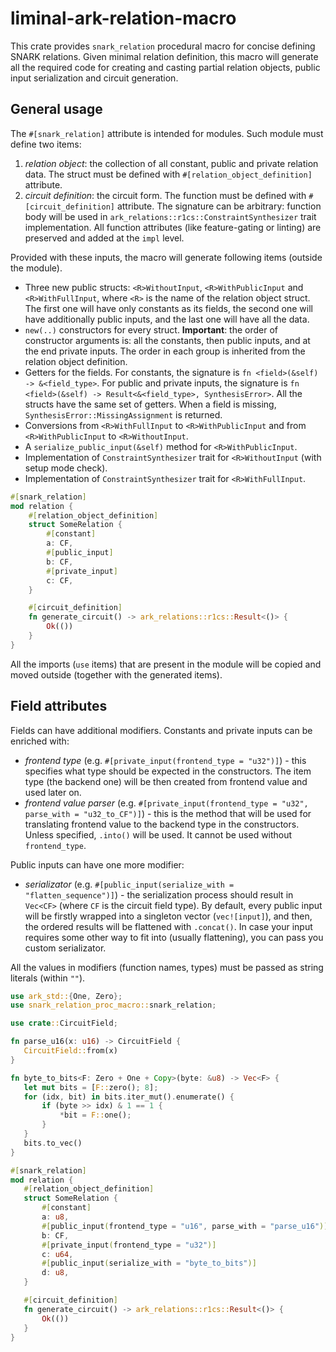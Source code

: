 # liminal-ark-relation-macro

This crate provides `snark_relation` procedural macro for concise defining SNARK relations.
Given minimal relation definition, this macro will generate all the required code for creating and casting partial relation objects, public input serialization and circuit generation.

## General usage

The `#[snark_relation]` attribute is intended for modules. Such module must define two items:
  1. *relation object*: the collection of all constant, public and private relation data. The
     struct must be defined with `#[relation_object_definition]` attribute.
  2. *circuit definition*: the circuit form. The function must be defined with
     `#[circuit_definition]` attribute. The signature can be arbitrary: function body will be
     used in `ark_relations::r1cs::ConstraintSynthesizer` trait implementation. All function
     attributes (like feature-gating or linting) are preserved and added at the `impl` level.

Provided with these inputs, the macro will generate following items (outside the module).
  -  Three new public structs: `<R>WithoutInput`, `<R>WithPublicInput` and `<R>WithFullInput`,
     where `<R>` is the name of the relation object struct. The first one will have only
     constants as its fields, the second one will have additionally public inputs, and the last
     one will have all the data.
  -  `new(..)` constructors for every struct. **Important**: the order of constructor arguments
     is: all the constants, then public inputs, and at the end private inputs. The order in each
     group is inherited from the relation object definition.
  -  Getters for the fields. For constants, the signature is `fn <field>(&self) ->
     &<field_type>`. For public and private inputs, the signature is `fn <field>(&self) ->
     Result<&<field_type>, SynthesisError>`. All the structs have the same set of getters.
     When a field is missing, `SynthesisError::MissingAssignment` is returned.
  -  Conversions from `<R>WithFullInput` to `<R>WithPublicInput` and from `<R>WithPublicInput` to `<R>WithoutInput`.
  -  A `serialize_public_input(&self)` method for `<R>WithPublicInput`.
  -  Implementation of `ConstraintSynthesizer` trait for `<R>WithoutInput` (with setup mode check).
  -  Implementation of `ConstraintSynthesizer` trait for `<R>WithFullInput`.

```rust
#[snark_relation]
mod relation {
    #[relation_object_definition]
    struct SomeRelation {
        #[constant]
        a: CF,
        #[public_input]
        b: CF,
        #[private_input]
        c: CF,
    }

    #[circuit_definition]
    fn generate_circuit() -> ark_relations::r1cs::Result<()> {
        Ok(())
    }
}
```

All the imports (`use` items) that are present in the module will be copied and moved outside (together with the generated items).

## Field attributes

Fields can have additional modifiers. Constants and private inputs can be enriched with:
  -  *frontend type* (e.g. `#[private_input(frontend_type = "u32")]`) - this specifies what type
     should be expected in the constructors. The item type (the backend one) will be then created
     from frontend value and used later on.
  -  *frontend value parser* (e.g. `#[private_input(frontend_type = "u32", parse_with =
     "u32_to_CF")]`) - this is the method that will be used for translating frontend value to the
     backend type in the constructors. Unless specified, `.into()` will be used. It cannot be
     used without `frontend_type`.

Public inputs can have one more modifier:
  -  *serializator* (e.g. `#[public_input(serialize_with = "flatten_sequence")]`) - the
     serialization process should result in `Vec<CF>` (where `CF` is the circuit field type). By
     default, every public input will be firstly wrapped into a singleton vector (`vec![input]`),
     and then, the ordered results will be flattened with `.concat()`. In case your input
     requires some other way to fit into (usually flattening), you can pass you custom
     serializator.

All the values in modifiers (function names, types) must be passed as string literals (within `""`).

 ```rust
use ark_std::{One, Zero};
use snark_relation_proc_macro::snark_relation;

use crate::CircuitField;

fn parse_u16(x: u16) -> CircuitField {
    CircuitField::from(x)
}

fn byte_to_bits<F: Zero + One + Copy>(byte: &u8) -> Vec<F> {
    let mut bits = [F::zero(); 8];
    for (idx, bit) in bits.iter_mut().enumerate() {
        if (byte >> idx) & 1 == 1 {
            *bit = F::one();
        }
    }
    bits.to_vec()
}

#[snark_relation]
mod relation {
    #[relation_object_definition]
    struct SomeRelation {
        #[constant]
        a: u8,
        #[public_input(frontend_type = "u16", parse_with = "parse_u16")]
        b: CF,
        #[private_input(frontend_type = "u32")]
        c: u64,
        #[public_input(serialize_with = "byte_to_bits")]
        d: u8,
    }

    #[circuit_definition]
    fn generate_circuit() -> ark_relations::r1cs::Result<()> {
        Ok(())
    }
}
 ```
